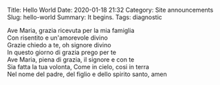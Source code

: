 Title: Hello World
Date: 2020-01-18 21:32
Category: Site announcements
Slug: hello-world
Summary: It begins.
Tags: diagnostic

Ave Maria, grazia ricevuta per la mia famiglia  
Con risentito e un'amorevole divino  
Grazie chiedo a te, oh signore divino  
In questo giorno di grazia prego per te  
Ave Maria, piena di grazia, il signore e con te  
Sia fatta la tua volonta, Come in cielo, cosi in terra  
Nel nome del padre, del figlio e dello spirito santo, amen  

